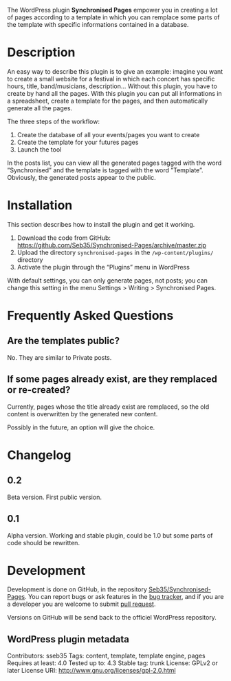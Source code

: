 The WordPress plugin __Synchronised Pages__ empower you in creating a lot of pages according to a template in which you can remplace some parts of the template with specific informations contained in a database.

Description
===========

An easy way to describe this plugin is to give an example: imagine you want to create a small website for a festival in which each concert has specific hours, title, band/musicians, description… Without this plugin, you have to create by hand all the pages. With this plugin you can put all informations in a spreadsheet, create a template for the pages, and then automatically generate all the pages.

The three steps of the workflow:

1. Create the database of all your events/pages you want to create
2. Create the template for your futures pages
3. Launch the tool

In the posts list, you can view all the generated pages tagged with the word ”Synchronised” and the template is tagged with the word ”Template”. Obviously, the generated posts appear to the public.

Installation
============

This section describes how to install the plugin and get it working.

1. Download the code from GitHub: https://github.com/Seb35/Synchronised-Pages/archive/master.zip
2. Upload the directory `synchronised-pages` in the `/wp-content/plugins/` directory
3. Activate the plugin through the “Plugins” menu in WordPress

With default settings, you can only generate pages, not posts; you can change this setting in the menu Settings > Writing > Synchronised Pages.

Frequently Asked Questions
==========================

Are the templates public?
-------------------------

No. They are similar to Private posts.

If some pages already exist, are they remplaced or re-created?
--------------------------------------------------------------

Currently, pages whose the title already exist are remplaced, so the old content is overwritten by the generated new content.

Possibly in the future, an option will give the choice.

Changelog
=========

0.2
---

Beta version. First public version.

0.1
---

Alpha version. Working and stable plugin, could be 1.0 but some parts of code should be rewritten.

Development
===========

Development is done on GitHub, in the repository [Seb35/Synchronised-Pages](https://github.com/Seb35/Synchronised-Pages). You can report bugs or ask features in the [bug tracker](https://github.com/Seb35/Synchronised-Pages/issues), and if you are a developer you are welcome to submit [pull request](https://github.com/Seb35/Synchronised-Pages/pulls).

Versions on GitHub will be send back to the officiel WordPress repository.

WordPress plugin metadata
-------------------------

Contributors: sseb35
Tags: content, template, template engine, pages
Requires at least: 4.0
Tested up to: 4.3
Stable tag: trunk
License: GPLv2 or later
License URI: http://www.gnu.org/licenses/gpl-2.0.html

